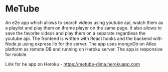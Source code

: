 # MeTube
An e2e app which allows to search videos using youtube api, watch them as a playlist and play them on iframe player on the same page.
It also allows to save the favorite videos and play them on a separate regardless the youtube api.
The frontend is written with React hooks and the backend with Node.js using express lib for the server.
The app uses mongoDb on Atlas platform as remote DB and running on Heroku server.
The app is responsive for mobile.

Link for he app on Heroku - https://metube-dima.herokuapp.com

